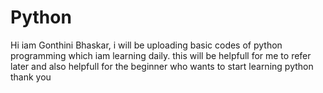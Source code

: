 # Python
Hi iam Gonthini Bhaskar, i will be uploading basic codes of python programming which iam learning daily. 
this will be helpfull for me to refer later and also helpfull for the beginner who wants to start learning python
thank you
